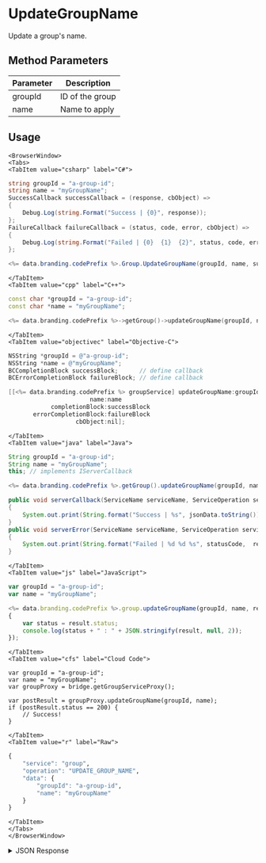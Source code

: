 # UpdateGroupName

Update a group's name.

<PartialServop service_name="group" operation_name="UPDATE_GROUP_NAME" />

## Method Parameters
Parameter | Description
--------- | -----------
groupId | ID of the group
name | Name to apply

## Usage

```mdx-code-block
<BrowserWindow>
<Tabs>
<TabItem value="csharp" label="C#">
```

```csharp
string groupId = "a-group-id";
string name = "myGroupName";
SuccessCallback successCallback = (response, cbObject) =>
{
    Debug.Log(string.Format("Success | {0}", response));
};
FailureCallback failureCallback = (status, code, error, cbObject) =>
{
    Debug.Log(string.Format("Failed | {0}  {1}  {2}", status, code, error));
};

<%= data.branding.codePrefix %>.Group.UpdateGroupName(groupId, name, successCallback, failureCallback);
```

```mdx-code-block
</TabItem>
<TabItem value="cpp" label="C++">
```

```cpp
const char *groupId = "a-group-id";
const char *name = "myGroupName";

<%= data.branding.codePrefix %>->getGroup()->updateGroupName(groupId, name, this);
```

```mdx-code-block
</TabItem>
<TabItem value="objectivec" label="Objective-C">
```

```objectivec
NSString *groupId = @"a-group-id";
NSString *name = @"myGroupName";
BCCompletionBlock successBlock;      // define callback
BCErrorCompletionBlock failureBlock; // define callback

[[<%= data.branding.codePrefix %> groupService] updateGroupName:groupId
                       name:name
            completionBlock:successBlock
       errorCompletionBlock:failureBlock
                   cbObject:nil];
```

```mdx-code-block
</TabItem>
<TabItem value="java" label="Java">
```

```java
String groupId = "a-group-id";
String name = "myGroupName";
this; // implements IServerCallback

<%= data.branding.codePrefix %>.getGroup().updateGroupName(groupId, name, this);

public void serverCallback(ServiceName serviceName, ServiceOperation serviceOperation, JSONObject jsonData)
{
    System.out.print(String.format("Success | %s", jsonData.toString()));
}
public void serverError(ServiceName serviceName, ServiceOperation serviceOperation, int statusCode, int reasonCode, String jsonError)
{
    System.out.print(String.format("Failed | %d %d %s", statusCode,  reasonCode, jsonError.toString()));
}
```

```mdx-code-block
</TabItem>
<TabItem value="js" label="JavaScript">
```

```javascript
var groupId = "a-group-id";
var name = "myGroupName";

<%= data.branding.codePrefix %>.group.updateGroupName(groupId, name, result =>
{
	var status = result.status;
	console.log(status + " : " + JSON.stringify(result, null, 2));
});
```

```mdx-code-block
</TabItem>
<TabItem value="cfs" label="Cloud Code">
```

```cfscript
var groupId = "a-group-id";
var name = "myGroupName";
var groupProxy = bridge.getGroupServiceProxy();

var postResult = groupProxy.updateGroupName(groupId, name);
if (postResult.status == 200) {
    // Success!
}
```

```mdx-code-block
</TabItem>
<TabItem value="r" label="Raw">
```

```r
{
	"service": "group",
	"operation": "UPDATE_GROUP_NAME",
	"data": {
		"groupId": "a-group-id",
		"name": "myGroupName"
	}
}
```

```mdx-code-block
</TabItem>
</Tabs>
</BrowserWindow>
```

<details>
<summary>JSON Response</summary>

```json
{
    "status": 200,
    "data": null
}
```
</details>

